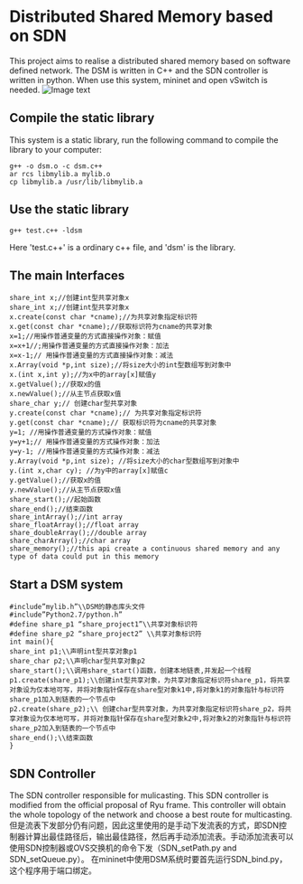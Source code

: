 
# Distributed Shared Memory based on SDN
This project aims to realise a distributed shared memory based on software defined network. The DSM is written in C++ and the SDN controller is written in python.
When use this system, mininet and open vSwitch is needed.
![Image text](https://github.com/zlmo/SDN-based-DSM/tree/master/images/sdn.png)
## Compile the static library
This system is a static library, run the following command to compile the library to your computer:

    g++ -o dsm.o -c dsm.c++
    ar rcs libmylib.a mylib.o
    cp libmylib.a /usr/lib/libmylib.a

## Use the static library

    g++ test.c++ -ldsm
   Here 'test.c++' is a ordinary c++ file, and 'dsm' is the library. 
  
## The main Interfaces

    share_int x;//创建int型共享对象x
    share_int x;//创建int型共享对象x
    x.create(const char *cname);//为共享对象指定标识符
    x.get(const char *cname);//获取标识符为cname的共享对象
    x=1;//用操作普通变量的方式直接操作对象：赋值
    x=x+1//;用操作普通变量的方式直接操作对象：加法
    x=x-1;// 用操作普通变量的方式直接操作对象：减法
    x.Array(void *p,int size);//将size大小的int型数组写到对象中
    x.(int x,int y);//为x中的array[x]赋值y
    x.getValue();//获取x的值
    x.newValue();//从主节点获取x值
    share_char y;// 创建char型共享对象
    y.create(const char *cname);// 为共享对象指定标识符
    y.get(const char *cname);// 获取标识符为cname的共享对象
    y=1; //用操作普通变量的方式操作对象：赋值
    y=y+1;// 用操作普通变量的方式操作对象：加法
    y=y-1; //用操作普通变量的方式操作对象：减法
    y.Array(void *p,int size); //将size大小的char型数组写到对象中
    y.(int x,char cy); //为y中的array[x]赋值c
    y.getValue();//获取x的值
    y.newValue();//从主节点获取x值
    share_start();//起始函数
    share_end();//结束函数
    share_intArray();//int array
    share_floatArray();//float array
    share_doubleArray();//double array
    share_charArray();//char array
    share_memory();//this api create a continuous shared memory and any type of data could put in this memory

## Start a DSM system


    #include”mylib.h”\\DSM的静态库头文件
    #include”Python2.7/python.h”
    #define share_p1 “share_project1”\\共享对象标识符
    #define share_p2 “share_project2” \\共享对象标识符
    int main(){
    share_int p1;\\声明int型共享对象p1
    share_char p2;\\声明char型共享对象p2
    share_start();\\调用share_start()函数，创建本地链表,并发起一个线程
    p1.create(share_p1);\\创建int型共享对象，为共享对象指定标识符share_p1，将共享对象设为仅本地可写，并将对象指针保存在share型对象k1中,将对象k1的对象指针与标识符share_p1加入到链表的一个节点中
    p2.create(share_p2);\\ 创建char型共享对象，为共享对象指定标识符share_p2，将共享对象设为仅本地可写，并将对象指针保存在share型对象k2中,将对象k2的对象指针与标识符share_p2加入到链表的一个节点中
    share_end();\\结束函数
    } 
## SDN Controller
The SDN controller responsible for mulicasting. This SDN controller is modified from the official proposal of Ryu frame. This controller will obtain the whole topology of the network and choose a best route for multicasting.
但是流表下发部分仍有问题，因此这里使用的是手动下发流表的方式，即SDN控制器计算出最佳路径后，输出最佳路径，然后再手动添加流表。手动添加流表可以使用SDN控制器或OVS交换机的命令下发（SDN_setPath.py and SDN_setQueue.py）。
在mininet中使用DSM系统时要首先运行SDN_bind.py，这个程序用于端口绑定。
